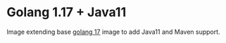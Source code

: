 Golang 1.17 + Java11
====================

Image extending base
[golang 17](https://github.com/docker-library/golang/blob/730087d32b6bcc3710d3225e9d4891f8a7ba6223/1.17/bullseye) image to
add Java11 and Maven support.
